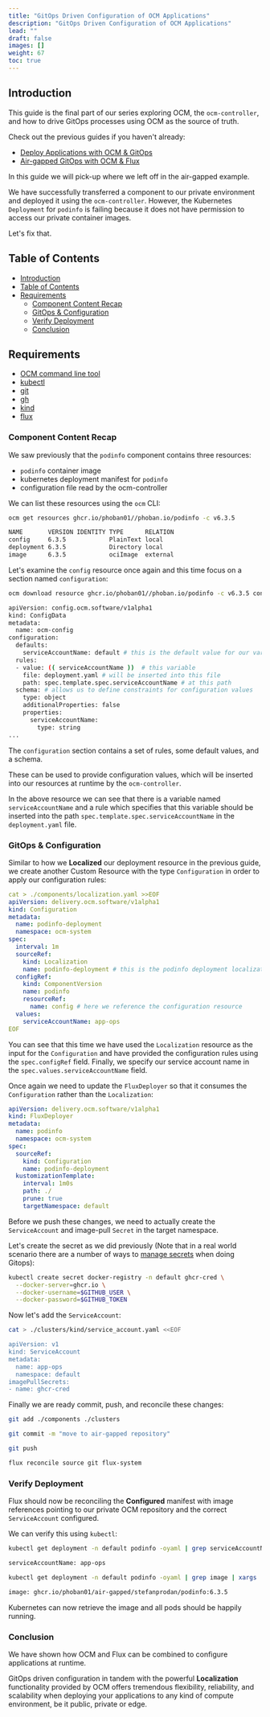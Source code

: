 ```yaml
---
title: "GitOps Driven Configuration of OCM Applications"
description: "GitOps Driven Configuration of OCM Applications"
lead: ""
draft: false
images: []
weight: 67
toc: true
---
```


## Introduction

This guide is the final part of our series exploring OCM, the `ocm-controller`, and how to drive GitOps processes using OCM as the source of truth.

Check out the previous guides if you haven't already:

- [Deploy Applications with OCM & GitOps](/docs/tutorials/ocm-and-gitops/deploying-applications-with-ocm-gitops/)
- [Air-gapped GitOps with OCM & Flux](/docs/tutorials/ocm-and-gitops/air-gapped-gitops-with-ocm-flux/)

In this guide we will pick-up where we left off in the air-gapped example.

We have successfully transferred a component to our private environment and deployed it using the `ocm-controller`. However, the Kubernetes `Deployment` for `podinfo` is failing because it does not have permission to access our private container images.

Let's fix that.

## Table of Contents

- [Introduction](#introduction)
- [Table of Contents](#table-of-contents)
- [Requirements](#requirements)
  - [Component Content Recap](#component-content-recap)
  - [GitOps \& Configuration](#gitops--configuration)
  - [Verify Deployment](#verify-deployment)
  - [Conclusion](#conclusion)

## Requirements

- [OCM command line tool](https://github.com/open-component-model/ocm)
- [kubectl](https://kubernetes.io/docs/reference/kubectl/)
- [git](https://git-scm.com/downloads)
- [gh](https://github.com/cli/cli)
- [kind](https://kind.sigs.k8s.io/docs/user/quick-start/#installation)
- [flux](https://fluxcd.io/flux/installation/#install-the-flux-cli)

### Component Content Recap

We saw previously that the `podinfo` component contains three resources:

- `podinfo` container image
- kubernetes deployment manifest for `podinfo`
- configuration file read by the ocm-controller

We can list these resources using the `ocm` CLI:

```bash
ocm get resources ghcr.io/phoban01//phoban.io/podinfo -c v6.3.5

NAME       VERSION IDENTITY TYPE      RELATION
config     6.3.5            PlainText local
deployment 6.3.5            Directory local
image      6.3.5            ociImage  external
```

Let's examine the `config` resource once again and this time focus on a section named `configuration`:

```bash
ocm download resource ghcr.io/phoban01//phoban.io/podinfo -c v6.3.5 config -O -

apiVersion: config.ocm.software/v1alpha1
kind: ConfigData
metadata:
  name: ocm-config
configuration:
  defaults:
    serviceAccountName: default # this is the default value for our variable
  rules:
  - value: (( serviceAccountName ))  # this variable
    file: deployment.yaml # will be inserted into this file
    path: spec.template.spec.serviceAccountName # at this path
  schema: # allows us to define constraints for configuration values
    type: object
    additionalProperties: false
    properties:
      serviceAccountName:
        type: string
...
```

The `configuration` section contains a set of rules, some default values, and a schema.

These can be used to provide configuration values, which will be inserted into our resources at runtime by the `ocm-controller`.

In the above resource we can see that there is a variable named `serviceAccountName` and a rule which specifies that this variable should be inserted into the path `spec.template.spec.serviceAccountName` in the `deployment.yaml` file.

### GitOps & Configuration

Similar to how we **Localized** our deployment resource in the previous guide, we create another Custom Resource with the type `Configuration` in order to apply our configuration rules:

```yaml
cat > ./components/localization.yaml >>EOF
apiVersion: delivery.ocm.software/v1alpha1
kind: Configuration
metadata:
  name: podinfo-deployment
  namespace: ocm-system
spec:
  interval: 1m
  sourceRef:
    kind: Localization
    name: podinfo-deployment # this is the podinfo deployment localization
  configRef:
    kind: ComponentVersion
    name: podinfo
    resourceRef:
      name: config # here we reference the configuration resource
  values:
    serviceAccountName: app-ops
EOF
```

You can see that this time we have used the `Localization` resource as the input for the `Configuration` and have provided the configuration rules using the `spec.configRef` field. Finally, we specify our service account name in the `spec.values.serviceAccountName` field.

Once again we need to update the `FluxDeployer` so that it consumes the `Configuration` rather than the `Localization`:

```yaml
apiVersion: delivery.ocm.software/v1alpha1
kind: FluxDeployer
metadata:
  name: podinfo
  namespace: ocm-system
spec:
  sourceRef:
    kind: Configuration
    name: podinfo-deployment
  kustomizationTemplate:
    interval: 1m0s
    path: ./
    prune: true
    targetNamespace: default
```

Before we push these changes, we need to actually create the `ServiceAccount` and image-pull `Secret` in the target namespace.

Let's create the secret as we did previously (Note that in a real world scenario there are a number of ways to [manage secrets](https://fluxcd.io/flux/security/secrets-management/) when doing Gitops):

```bash
kubectl create secret docker-registry -n default ghcr-cred \
  --docker-server=ghcr.io \
  --docker-username=$GITHUB_USER \
  --docker-password=$GITHUB_TOKEN
```

Now let's add the `ServiceAccount`:

```bash
cat > ./clusters/kind/service_account.yaml <<EOF

apiVersion: v1
kind: ServiceAccount
metadata:
  name: app-ops
  namespace: default
imagePullSecrets:
- name: ghcr-cred
```

Finally we are ready commit, push, and reconcile these changes:

```bash
git add ./components ./clusters

git commit -m "move to air-gapped repository"

git push

flux reconcile source git flux-system
```

### Verify Deployment

Flux should now be reconciling the **Configured** manifest with image references pointing to our private OCM repository and the correct `ServiceAccount` configured.

We can verify this using `kubectl`:

```bash
kubectl get deployment -n default podinfo -oyaml | grep serviceAccountName | xargs

serviceAccountName: app-ops
```

```bash
kubectl get deployment -n default podinfo -oyaml | grep image | xargs

image: ghcr.io/phoban01/air-gapped/stefanprodan/podinfo:6.3.5
```

Kubernetes can now retrieve the image and all pods should be happily running.

### Conclusion

We have shown how OCM and Flux can be combined to configure applications at runtime.

GitOps driven configuration in tandem with the powerful **Localization** functionality provided by OCM offers tremendous flexibility, reliability, and scalability when deploying your applications to any kind of compute environment, be it public, private or edge.
